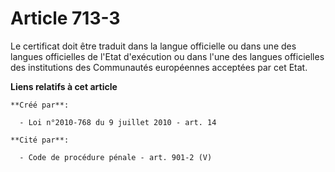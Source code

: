 # Article 713-3

Le certificat doit être traduit dans la langue officielle ou dans une des langues officielles de l'Etat d'exécution ou dans
l'une des langues officielles des institutions des Communautés européennes acceptées par cet Etat.

**Liens relatifs à cet article**

	**Créé par**:

	  - Loi n°2010-768 du 9 juillet 2010 - art. 14

	**Cité par**:

	  - Code de procédure pénale - art. 901-2 (V)
